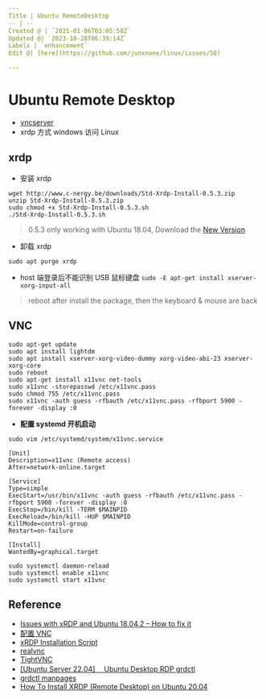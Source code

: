 ```yaml
---
Title | Ubuntu RemoteDesktop
-- | --
Created @ | `2021-01-06T03:05:58Z`
Updated @| `2023-10-28T06:39:14Z`
Labels | `enhancement`
Edit @| [here](https://github.com/junxnone/linux/issues/58)

---
```

# Ubuntu Remote Desktop
- [vncserver](./0103_Tools_Remote_vncserver)
- xrdp 方式 windows 访问 Linux

## xrdp

- 安装 xrdp

```
wget http://www.c-nergy.be/downloads/Std-Xrdp-Install-0.5.3.zip
unzip Std-Xrdp-Install-0.5.3.zip
sudo chmod +x Std-Xrdp-Install-0.5.3.sh
./Std-Xrdp-Install-0.5.3.sh
```

> 0.5.3 only working with Ubuntu 18.04, Download the [New Version](https://c-nergy.be/repository.html)

- 卸载 xrdp

```
sudo apt purge xrdp
```

- host 端登录后不能识别 USB 鼠标键盘
`sudo -E apt-get install xserver-xorg-input-all`
> reboot after install the package, then the keyboard & mouse are back

## VNC

```
sudo apt-get update
sudo apt install lightdm
sudo apt install xserver-xorg-video-dummy xorg-video-abi-23 xserver-xorg-core
sudo reboot
sudo apt-get install x11vnc net-tools
sudo x11vnc -storepasswd /etc/x11vnc.pass
sudo chmod 755 /etc/x11vnc.pass
sudo x11vnc -auth guess -rfbauth /etc/x11vnc.pass -rfbport 5900 -forever -display :0
```
- **配置 systemd 开机启动**

```
sudo vim /etc/systemd/system/x11vnc.service
```
```
[Unit]
Description=x11vnc (Remote access)
After=network-online.target
 
[Service]
Type=simple
ExecStart=/usr/bin/x11vnc -auth guess -rfbauth /etc/x11vnc.pass -rfbport 5900 -forever -display :0
ExecStop=/bin/kill -TERM $MAINPID
ExecReload=/bin/kill -HUP $MAINPID
KillMode=control-group
Restart=on-failure
 
[Install]
WantedBy=graphical.target
```
```
sudo systemctl daemon-reload
sudo systemctl enable x11vnc
sudo systemctl start x11vnc
```

## Reference
- [Issues with xRDP and Ubuntu 18.04.2 – How to fix it](http://c-nergy.be/blog/?p=13390)
- [配置 VNC](https://www.mobibrw.com/2019/19379)
- [xRDP Installation Script](https://c-nergy.be/repository.html)
- [realvnc](https://www.realvnc.com/en/connect/download/viewer/)
- [TightVNC](https://www.tightvnc.com/download-old.php)
- [[Ubuntu Server 22.04] 　Ubuntu Desktop RDP grdctl](https://qiita.com/QiitaYkuyo/items/c8e700da451e894e5d53)
- [grdctl manpages](https://manpages.ubuntu.com/manpages/lunar/en/man1/grdctl.1.html)
- [How To Install XRDP (Remote Desktop) on Ubuntu 20.04](https://tecadmin.net/how-to-install-xrdp-on-ubuntu-20-04/)

